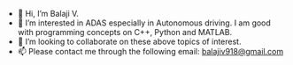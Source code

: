 - 👋 Hi, I’m Balaji V.
- 👀 I’m interested in ADAS especially in Autonomous driving.
I am good with programming concepts on C++, Python and MATLAB.
- 💞️ I’m looking to collaborate on these above topics of interest.
- 📫 Please contact me through the following email: balajiv918@gmail.com

<!---
balaji36918/balaji36918 is a ✨ special ✨ repository because its `README.md` (this file) appears on your GitHub profile.
You can click the Preview link to take a look at your changes.
--->
